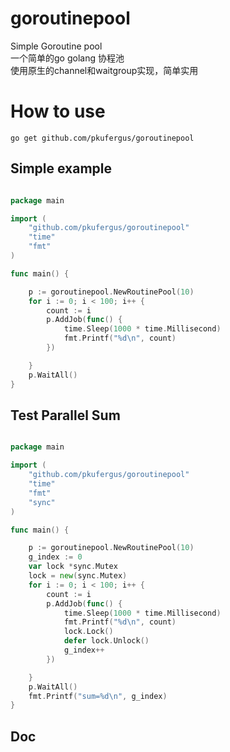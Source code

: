 # goroutinepool
Simple Goroutine pool  
一个简单的go golang 协程池  
使用原生的channel和waitgroup实现，简单实用

# How to use

```
go get github.com/pkufergus/goroutinepool
```

## Simple example

```go

package main

import (
	"github.com/pkufergus/goroutinepool"
	"time"
	"fmt"
)

func main() {

	p := goroutinepool.NewRoutinePool(10)
	for i := 0; i < 100; i++ {
		count := i
		p.AddJob(func() {
			time.Sleep(1000 * time.Millisecond)
			fmt.Printf("%d\n", count)
		})

	}
	p.WaitAll()
}

```

## Test Parallel Sum

```go

package main

import (
	"github.com/pkufergus/goroutinepool"
	"time"
	"fmt"
	"sync"
)

func main() {

	p := goroutinepool.NewRoutinePool(10)
	g_index := 0
	var lock *sync.Mutex
	lock = new(sync.Mutex)
	for i := 0; i < 100; i++ {
		count := i
		p.AddJob(func() {
			time.Sleep(1000 * time.Millisecond)
			fmt.Printf("%d\n", count)
			lock.Lock()
			defer lock.Unlock()
			g_index++
		})

	}
	p.WaitAll()
	fmt.Printf("sum=%d\n", g_index)
}

```

## Doc
